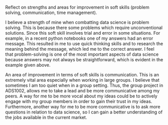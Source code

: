 Reflect on strengths and areas for improvement in soft skills (problem solving, communication, time management).

I believe a strength of mine when combatting data science is problem solving. This is because there some problems which require unconventional solutions. Since this soft skill involves trial and error in some situations. For example, in a recent python notebooks one of my answers had an error message. This resulted in me to use quick thinking skills and to research the meaning behind the message, which led me to the correct answer. I feel that problem-solving is one of the most important aspects of data science because answers may not always be straightforward, which is evident in the example given above. 

An area of improvement in terms of soft skills is communication. This is an extremely vital area especially when working in large groups. I believe that sometimes I am too quiet when in a group setting. Thus, the group project in ADS1002, allows me to take a lead and be more communicative among my peers. A way for me to be more vocal about my ideas could be to actively engage with my group members in order to gain their trust in my ideas. Furthermore, another way for me to be more communicative is to ask more questions in relation to data science, so I can  gain a better understanding of the jobs available in the current market.
